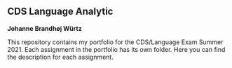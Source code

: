 ## CDS Language Analytic
**Johanne Brandhøj Würtz**

This repository contains my portfolio for the CDS/Language Exam Summer 2021. Each assignment in the portfolio has its own folder. Here you can find the description for each assignment.   
